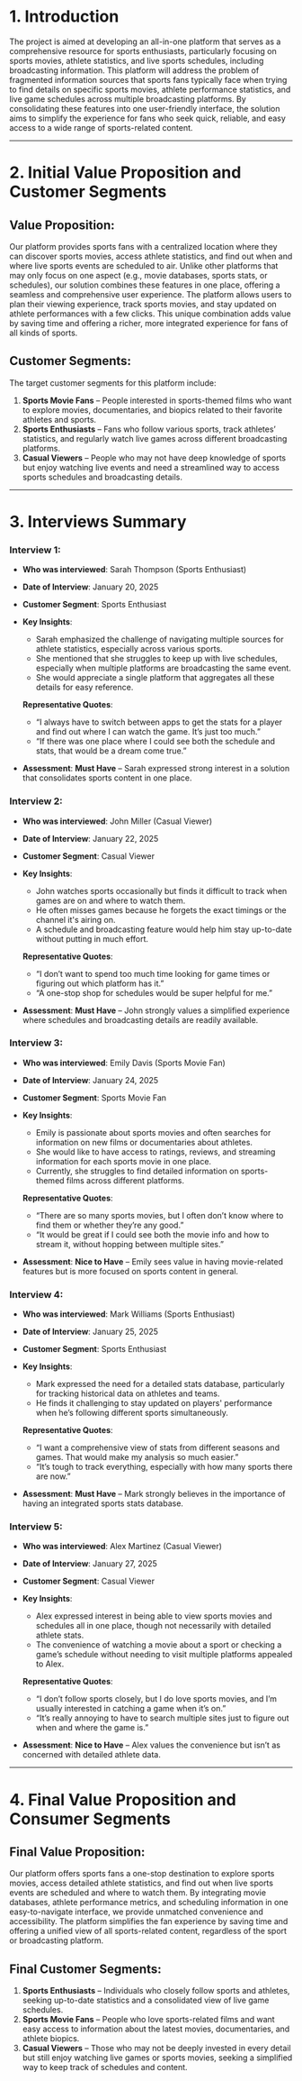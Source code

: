 # 1. **Introduction**

The project is aimed at developing an all-in-one platform that serves as a comprehensive resource for sports enthusiasts, particularly focusing on sports movies, athlete statistics, and live sports schedules, including broadcasting information. This platform will address the problem of fragmented information sources that sports fans typically face when trying to find details on specific sports movies, athlete performance statistics, and live game schedules across multiple broadcasting platforms. By consolidating these features into one user-friendly interface, the solution aims to simplify the experience for fans who seek quick, reliable, and easy access to a wide range of sports-related content.

---

# 2. **Initial Value Proposition and Customer Segments**

## Value Proposition:
Our platform provides sports fans with a centralized location where they can discover sports movies, access athlete statistics, and find out when and where live sports events are scheduled to air. Unlike other platforms that may only focus on one aspect (e.g., movie databases, sports stats, or schedules), our solution combines these features in one place, offering a seamless and comprehensive user experience. The platform allows users to plan their viewing experience, track sports movies, and stay updated on athlete performances with a few clicks. This unique combination adds value by saving time and offering a richer, more integrated experience for fans of all kinds of sports.

## Customer Segments:
The target customer segments for this platform include:
1. **Sports Movie Fans** – People interested in sports-themed films who want to explore movies, documentaries, and biopics related to their favorite athletes and sports.
2. **Sports Enthusiasts** – Fans who follow various sports, track athletes’ statistics, and regularly watch live games across different broadcasting platforms.
3. **Casual Viewers** – People who may not have deep knowledge of sports but enjoy watching live events and need a streamlined way to access sports schedules and broadcasting details.

---

# 3. **Interviews Summary**

### Interview 1:
- **Who was interviewed**: Sarah Thompson (Sports Enthusiast)
- **Date of Interview**: January 20, 2025
- **Customer Segment**: Sports Enthusiast
- **Key Insights**:
  - Sarah emphasized the challenge of navigating multiple sources for athlete statistics, especially across various sports.
  - She mentioned that she struggles to keep up with live schedules, especially when multiple platforms are broadcasting the same event.
  - She would appreciate a single platform that aggregates all these details for easy reference.
  
  **Representative Quotes**:
  - “I always have to switch between apps to get the stats for a player and find out where I can watch the game. It’s just too much.”
  - “If there was one place where I could see both the schedule and stats, that would be a dream come true.”

- **Assessment**: **Must Have** – Sarah expressed strong interest in a solution that consolidates sports content in one place.

### Interview 2:
- **Who was interviewed**: John Miller (Casual Viewer)
- **Date of Interview**: January 22, 2025
- **Customer Segment**: Casual Viewer
- **Key Insights**:
  - John watches sports occasionally but finds it difficult to track when games are on and where to watch them.
  - He often misses games because he forgets the exact timings or the channel it's airing on.
  - A schedule and broadcasting feature would help him stay up-to-date without putting in much effort.
  
  **Representative Quotes**:
  - “I don’t want to spend too much time looking for game times or figuring out which platform has it.”
  - “A one-stop shop for schedules would be super helpful for me.”

- **Assessment**: **Must Have** – John strongly values a simplified experience where schedules and broadcasting details are readily available.

### Interview 3:
- **Who was interviewed**: Emily Davis (Sports Movie Fan)
- **Date of Interview**: January 24, 2025
- **Customer Segment**: Sports Movie Fan
- **Key Insights**:
  - Emily is passionate about sports movies and often searches for information on new films or documentaries about athletes.
  - She would like to have access to ratings, reviews, and streaming information for each sports movie in one place.
  - Currently, she struggles to find detailed information on sports-themed films across different platforms.
  
  **Representative Quotes**:
  - “There are so many sports movies, but I often don’t know where to find them or whether they’re any good.”
  - “It would be great if I could see both the movie info and how to stream it, without hopping between multiple sites.”

- **Assessment**: **Nice to Have** – Emily sees value in having movie-related features but is more focused on sports content in general.

### Interview 4:
- **Who was interviewed**: Mark Williams (Sports Enthusiast)
- **Date of Interview**: January 25, 2025
- **Customer Segment**: Sports Enthusiast
- **Key Insights**:
  - Mark expressed the need for a detailed stats database, particularly for tracking historical data on athletes and teams.
  - He finds it challenging to stay updated on players' performance when he’s following different sports simultaneously.
  
  **Representative Quotes**:
  - “I want a comprehensive view of stats from different seasons and games. That would make my analysis so much easier.”
  - “It’s tough to track everything, especially with how many sports there are now.”

- **Assessment**: **Must Have** – Mark strongly believes in the importance of having an integrated sports stats database.

### Interview 5:
- **Who was interviewed**: Alex Martinez (Casual Viewer)
- **Date of Interview**: January 27, 2025
- **Customer Segment**: Casual Viewer
- **Key Insights**:
  - Alex expressed interest in being able to view sports movies and schedules all in one place, though not necessarily with detailed athlete stats.
  - The convenience of watching a movie about a sport or checking a game’s schedule without needing to visit multiple platforms appealed to Alex.
  
  **Representative Quotes**:
  - “I don’t follow sports closely, but I do love sports movies, and I’m usually interested in catching a game when it’s on.”
  - “It’s really annoying to have to search multiple sites just to figure out when and where the game is.”

- **Assessment**: **Nice to Have** – Alex values the convenience but isn’t as concerned with detailed athlete data.

---

# 4. **Final Value Proposition and Consumer Segments**

## Final Value Proposition:
Our platform offers sports fans a one-stop destination to explore sports movies, access detailed athlete statistics, and find out when live sports events are scheduled and where to watch them. By integrating movie databases, athlete performance metrics, and scheduling information in one easy-to-navigate interface, we provide unmatched convenience and accessibility. The platform simplifies the fan experience by saving time and offering a unified view of all sports-related content, regardless of the sport or broadcasting platform.

## Final Customer Segments:
1. **Sports Enthusiasts** – Individuals who closely follow sports and athletes, seeking up-to-date statistics and a consolidated view of live game schedules.
2. **Sports Movie Fans** – People who love sports-related films and want easy access to information about the latest movies, documentaries, and athlete biopics.
3. **Casual Viewers** – Those who may not be deeply invested in every detail but still enjoy watching live games or sports movies, seeking a simplified way to keep track of schedules and content.

